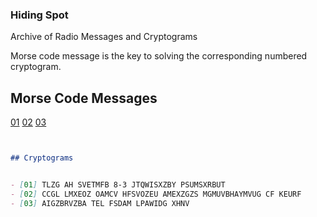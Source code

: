 ### Hiding Spot

Archive of Radio Messages and Cryptograms

Morse code message is the key to solving the corresponding numbered cryptogram.

## Morse Code Messages
[01](https://www.youtube.com/watch?v=rknbzfhT3eg)
[02](https://www.youtube.com/watch?v=Iv1U9GfTNfA)
[03](https://www.youtube.com/watch?v=4zAmc0Jdq94)

```markdown


## Cryptograms


- [01] TLZG AH SVETMFB 8-3 JTQWISXZBY PSUMSXRBUT
- [02] CCGL LMXEOZ OAMCV HFSVOZEU AMEXZGZS MGMUVBHAYMVUG CF KEURF
- [03] AIGZBRVZBA TEL FSDAM LPAWIDG XHNV
```


